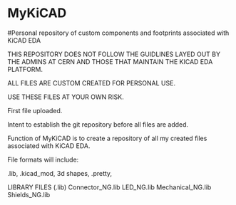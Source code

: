 # MyKiCAD
#Personal repository of custom components and footprints associated with KiCAD EDA

THIS REPOSITORY DOES NOT FOLLOW THE GUIDLINES LAYED OUT BY THE ADMINS AT CERN AND THOSE THAT
MAINTAIN THE KICAD EDA PLATFORM. 

ALL FILES ARE CUSTOM CREATED FOR PERSONAL USE.

USE THESE FILES AT YOUR OWN RISK.



First file uploaded.

Intent to establish the git repository before all files are added.

Function of MyKiCAD is to create a repository of all my created files associated with KiCAD EDA.

File formats will include:

.lib,
.kicad_mod,
3d shapes,
.pretty,

LIBRARY FILES (.lib)
Connector_NG.lib
LED_NG.lib
Mechanical_NG.lib
Shields_NG.lib

